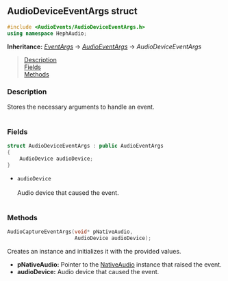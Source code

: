 ## AudioDeviceEventArgs struct
```c++
#include <AudioEvents/AudioDeviceEventArgs.h>
using namespace HephAudio;
```
**Inheritance:** *[EventArgs](/docs/HephCommon/EventArgs.md)* -> *[AudioEventArgs](/docs/HephAudio/AudioEvents/AudioEventArgs.md)* -> *AudioDeviceEventArgs*

> [Description](#description)<br>
[Fields](#fields)<br>
[Methods](#methods)



### Description
Stores the necessary arguments to handle an event.
<br><br>



### Fields
```c++
struct AudioDeviceEventArgs : public AudioEventArgs
{
    AudioDevice audioDevice;
}
```

- ``audioDevice``
<br><br>
Audio device that caused the event.
<br><br>


### Methods

```c++
AudioCaptureEventArgs(void* pNativeAudio,
                      AudioDevice audioDevice);
```
Creates an instance and initializes it with the provided values.
- **pNativeAudio:** Pointer to the [NativeAudio](/docs/HephAudio/NativeAudio/NativeAudio.md) instance that raised the event.
- **audioDevice:** Audio device that caused the event.
